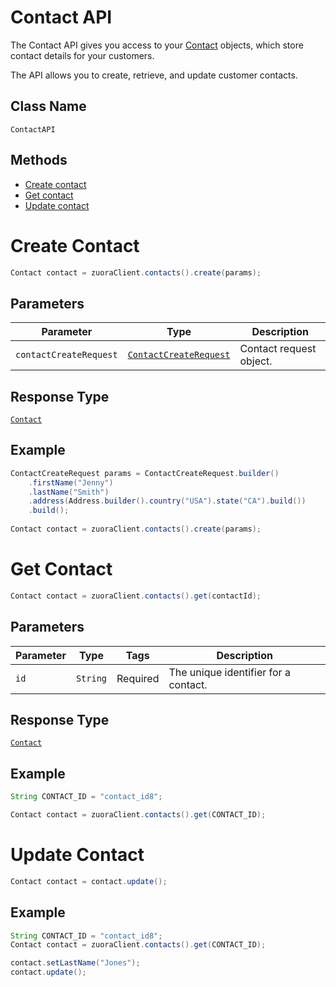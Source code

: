# Contact API

The Contact API gives you access to your [Contact](/doc/models/contact.md) objects, which store contact details for your customers.

The API allows you to create, retrieve, and update customer contacts. 

## Class Name

`ContactAPI`

## Methods

* [Create contact](/doc/contact-api.md#create-contact)
* [Get contact](/doc/contact-api.md#get-contact)
* [Update contact](/doc/contact-api.md#update-contact)


# Create Contact

```java
Contact contact = zuoraClient.contacts().create(params);
```

## Parameters

| Parameter | Type | Description |
|  --- | --- | --- |
| `contactCreateRequest` | [`ContactCreateRequest`](/doc/models/contact-create-request.md) | Contact request object. |

## Response Type

[`Contact`](/doc/models/contact.md)

## Example

```java
ContactCreateRequest params = ContactCreateRequest.builder()
    .firstName("Jenny")
    .lastName("Smith")
    .address(Address.builder().country("USA").state("CA").build())
    .build();
  
Contact contact = zuoraClient.contacts().create(params);
```

# Get Contact

```java
Contact contact = zuoraClient.contacts().get(contactId);
```

## Parameters

| Parameter | Type | Tags | Description |
|  --- | --- | --- | --- |
| `id` | `String` | Required | The unique identifier for a contact. |


## Response Type

[`Contact`](/doc/models/contact.md)


## Example 

```java
String CONTACT_ID = "contact_id8";

Contact contact = zuoraClient.contacts().get(CONTACT_ID);
```


# Update Contact

```java
Contact contact = contact.update();
```

[comment]: <> (## Parameters)

[comment]: <> (| Parameter | Type | Tags | Description |)

[comment]: <> (|  --- | --- | --- | --- |)

[comment]: <> (| `contact` | `Contact` | Required | The hydrated `Contact` object you wish to update. |)


## Example 

```java
String CONTACT_ID = "contact_id8";
Contact contact = zuoraClient.contacts().get(CONTACT_ID);

contact.setLastName("Jones");
contact.update();
```


